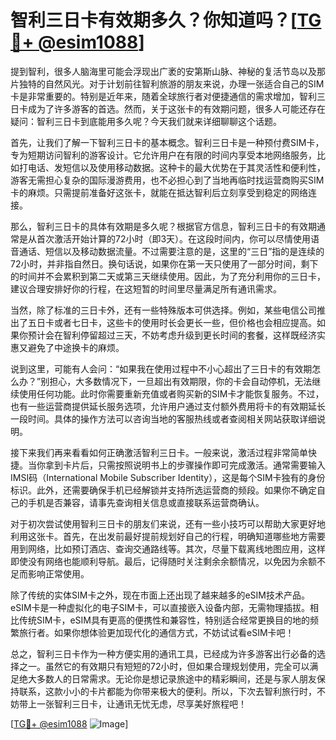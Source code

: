 # 智利三日卡有效期多久？你知道吗？[[TG💪+ @esim1088](https://t.me/s/esim1088)]

提到智利，很多人脑海里可能会浮现出广袤的安第斯山脉、神秘的复活节岛以及那片独特的自然风光。对于计划前往智利旅游的朋友来说，办理一张适合自己的SIM卡是非常重要的。特别是近年来，随着全球旅行者对便捷通信的需求增加，智利三日卡成为了许多游客的首选。然而，关于这张卡的有效期问题，很多人可能还存在疑问：智利三日卡到底能用多久呢？今天我们就来详细聊聊这个话题。

首先，让我们了解一下智利三日卡的基本概念。智利三日卡是一种预付费SIM卡，专为短期访问智利的游客设计。它允许用户在有限的时间内享受本地网络服务，比如打电话、发短信以及使用移动数据。这种卡的最大优势在于其灵活性和便利性，游客无需担心复杂的国际漫游费用，也不必担心到了当地再临时找运营商购买SIM卡的麻烦。只需提前准备好这张卡，就能在抵达智利后立刻享受到稳定的网络连接。

那么，智利三日卡的具体有效期是多久呢？根据官方信息，智利三日卡的有效期通常是从首次激活开始计算的72小时（即3天）。在这段时间内，你可以尽情使用语音通话、短信以及移动数据流量。不过需要注意的是，这里的“三日”指的是连续的72小时，并非指自然日。换句话说，如果你在第一天只使用了一部分时间，剩下的时间并不会累积到第二天或第三天继续使用。因此，为了充分利用你的三日卡，建议合理安排好你的行程，在这短暂的时间里尽量满足所有通讯需求。

当然，除了标准的三日卡外，还有一些特殊版本可供选择。例如，某些电信公司推出了五日卡或者七日卡，这些卡的使用时长会更长一些，但价格也会相应提高。如果你预计会在智利停留超过三天，不妨考虑升级到更长时间的套餐，这样既经济实惠又避免了中途换卡的麻烦。

说到这里，可能有人会问：“如果我在使用过程中不小心超出了三日卡的有效期怎么办？”别担心，大多数情况下，一旦超出有效期限，你的卡会自动停机，无法继续使用任何功能。此时你需要重新充值或者购买新的SIM卡才能恢复服务。不过，也有一些运营商提供延长服务选项，允许用户通过支付额外费用将卡的有效期延长一段时间。具体的操作方法可以咨询当地的客服热线或者查阅相关网站获取详细说明。

接下来我们再来看看如何正确激活智利三日卡。一般来说，激活过程非常简单快捷。当你拿到卡片后，只需按照说明书上的步骤操作即可完成激活。通常需要输入IMSI码（International Mobile Subscriber Identity），这是每个SIM卡独有的身份标识。此外，还需要确保手机已经解锁并支持所选运营商的频段。如果你不确定自己的手机是否兼容，请事先查询相关信息或直接联系运营商确认。

对于初次尝试使用智利三日卡的朋友们来说，还有一些小技巧可以帮助大家更好地利用这张卡。首先，在出发前最好提前规划好自己的行程，明确知道哪些地方需要用到网络，比如预订酒店、查询交通路线等。其次，尽量下载离线地图应用，这样即使没有网络也能顺利导航。最后，记得随时关注剩余余额情况，以免因为余额不足而影响正常使用。

除了传统的实体SIM卡之外，现在市面上还出现了越来越多的eSIM技术产品。eSIM卡是一种虚拟化的电子SIM卡，可以直接嵌入设备内部，无需物理插拔。相比传统SIM卡，eSIM具有更高的便携性和兼容性，特别适合经常更换目的地的频繁旅行者。如果你想体验更加现代化的通信方式，不妨试试看eSIM卡吧！

总之，智利三日卡作为一种方便实用的通讯工具，已经成为许多游客出行必备的选择之一。虽然它的有效期只有短短的72小时，但如果合理规划使用，完全可以满足绝大多数人的日常需求。无论你是想记录旅途中的精彩瞬间，还是与家人朋友保持联系，这款小小的卡片都能为你带来极大的便利。所以，下次去智利旅行时，不妨带上一张智利三日卡，让通讯无忧无虑，尽享美好旅程吧！

[[TG💪+ @esim1088](https://t.me/s/esim1088) ![Image](https://i.postimg.cc/4NQfJmqS/Snipaste-2025-05-13-00-14-12.png)]
